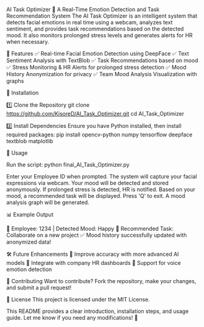   AI Task Optimizer 🚀
A Real-Time Emotion Detection and Task Recommendation System
The AI Task Optimizer is an intelligent system that detects facial emotions in real time using a webcam, analyzes text sentiment, and provides task recommendations based on the detected mood. It also monitors prolonged stress levels and generates alerts for HR when necessary.

📌 Features
✅ Real-time Facial Emotion Detection using DeepFace
✅ Text Sentiment Analysis with TextBlob
✅ Task Recommendations based on mood
✅ Stress Monitoring & HR Alerts for prolonged stress detection
✅ Mood History Anonymization for privacy
✅ Team Mood Analysis Visualization with graphs

🔧 Installation

1️⃣ Clone the Repository
git clone https://github.com/KisoreD/AI_Task_Optimizer.git
cd AI_Task_Optimizer

2️⃣ Install Dependencies
Ensure you have Python installed, then install required packages:
pip install opencv-python numpy tensorflow deepface textblob matplotlib

🚀 Usage

Run the script:
python final_AI_Task_Optimizer.py

Enter your Employee ID when prompted.
The system will capture your facial expressions via webcam.
Your mood will be detected and stored anonymously.
If prolonged stress is detected, HR is notified.
Based on your mood, a recommended task will be displayed.
Press 'Q' to exit.
A mood analysis graph will be generated.

📊 Example Output

🧐 Employee: 1234 | Detected Mood: Happy
🎯 Recommended Task: Collaborate on a new project
✅ Mood history successfully updated with anonymized data!

🛠 Future Enhancements
🔹 Improve accuracy with more advanced AI models
🔹 Integrate with company HR dashboards
🔹 Support for voice emotion detection

🤝 Contributing
Want to contribute? Fork the repository, make your changes, and submit a pull request!

📜 License
This project is licensed under the MIT License.

This README provides a clear introduction, installation steps, and usage guide. Let me know if you need any modifications! 🚀







